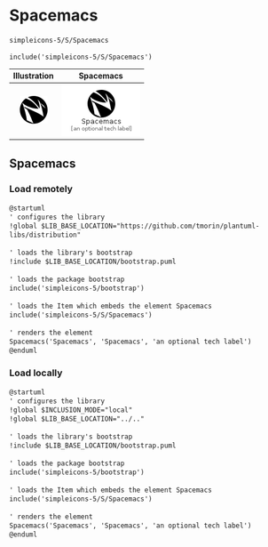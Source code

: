 # Spacemacs


```text
simpleicons-5/S/Spacemacs
```

```text
include('simpleicons-5/S/Spacemacs')
```



| Illustration | Spacemacs |
| :---: | :---: |
| ![illustration for Illustration](../../simpleicons-5/S/Spacemacs.png) | ![illustration for Spacemacs](../../simpleicons-5/S/Spacemacs.Local.png) |




## Spacemacs

### Load remotely
```plantuml
@startuml
' configures the library
!global $LIB_BASE_LOCATION="https://github.com/tmorin/plantuml-libs/distribution"

' loads the library's bootstrap
!include $LIB_BASE_LOCATION/bootstrap.puml

' loads the package bootstrap
include('simpleicons-5/bootstrap')

' loads the Item which embeds the element Spacemacs
include('simpleicons-5/S/Spacemacs')

' renders the element
Spacemacs('Spacemacs', 'Spacemacs', 'an optional tech label')
@enduml
```

### Load locally
```plantuml
@startuml
' configures the library
!global $INCLUSION_MODE="local"
!global $LIB_BASE_LOCATION="../.."

' loads the library's bootstrap
!include $LIB_BASE_LOCATION/bootstrap.puml

' loads the package bootstrap
include('simpleicons-5/bootstrap')

' loads the Item which embeds the element Spacemacs
include('simpleicons-5/S/Spacemacs')

' renders the element
Spacemacs('Spacemacs', 'Spacemacs', 'an optional tech label')
@enduml
```

